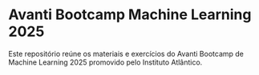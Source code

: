 # Avanti Bootcamp Machine Learning 2025

Este repositório reúne os materiais e exercícios do Avanti Bootcamp de Machine Learning 2025 promovido pelo Instituto Atlântico.



